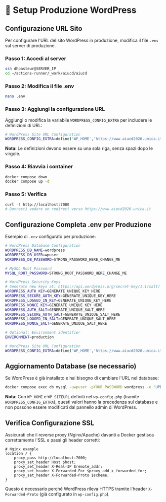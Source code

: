# 🚀 Setup Produzione WordPress

## Configurazione URL Sito

Per configurare l'URL del sito WordPress in produzione, modifica il file `.env` sul server di produzione.

### Passo 1: Accedi al server

```bash
ssh dhpasteur@SERVER_IP
cd ~/actions-runner/_work/aiucd/aiucd
```

### Passo 2: Modifica il file .env

```bash
nano .env
```

### Passo 3: Aggiungi la configurazione URL

Aggiungi o modifica la variabile `WORDPRESS_CONFIG_EXTRA` per includere le definizioni di URL:

```bash
# WordPress Site URL Configuration
WORDPRESS_CONFIG_EXTRA=define('WP_HOME','https://www.aiucd2026.unica.it');define('WP_SITEURL','https://www.aiucd2026.unica.it');
```

**Nota**: Le definizioni devono essere su una sola riga, senza spazi dopo le virgole.

### Passo 4: Riavvia i container

```bash
docker compose down
docker compose up -d
```

### Passo 5: Verifica

```bash
curl -I http://localhost:7000
# Dovresti vedere un redirect verso https://www.aiucd2026.unica.it
```

## Configurazione Completa .env per Produzione

Esempio di `.env` configurato per produzione:

```bash
# WordPress Database Configuration
WORDPRESS_DB_NAME=wordpress
WORDPRESS_DB_USER=wpuser
WORDPRESS_DB_PASSWORD=STRONG_PASSWORD_HERE_CHANGE_ME

# MySQL Root Password
MYSQL_ROOT_PASSWORD=STRONG_ROOT_PASSWORD_HERE_CHANGE_ME

# WordPress Security Keys
# Generate new keys at: https://api.wordpress.org/secret-key/1.1/salt/
WORDPRESS_AUTH_KEY=GENERATE_UNIQUE_KEY_HERE
WORDPRESS_SECURE_AUTH_KEY=GENERATE_UNIQUE_KEY_HERE
WORDPRESS_LOGGED_IN_KEY=GENERATE_UNIQUE_KEY_HERE
WORDPRESS_NONCE_KEY=GENERATE_UNIQUE_KEY_HERE
WORDPRESS_AUTH_SALT=GENERATE_UNIQUE_SALT_HERE
WORDPRESS_SECURE_AUTH_SALT=GENERATE_UNIQUE_SALT_HERE
WORDPRESS_LOGGED_IN_SALT=GENERATE_UNIQUE_SALT_HERE
WORDPRESS_NONCE_SALT=GENERATE_UNIQUE_SALT_HERE

# Optional: Environment identifier
ENVIRONMENT=production

# WordPress Site URL Configuration
WORDPRESS_CONFIG_EXTRA=define('WP_HOME','https://www.aiucd2026.unica.it');define('WP_SITEURL','https://www.aiucd2026.unica.it');
```

## Aggiornamento Database (se necessario)

Se WordPress è già installato e hai bisogno di cambiare l'URL nel database:

```bash
docker compose exec db mysql -uwpuser -pYOUR_PASSWORD wordpress -e "UPDATE wp_options SET option_value = 'https://www.aiucd2026.unica.it' WHERE option_name IN ('siteurl', 'home');"
```

**Nota**: Con `WP_HOME` e `WP_SITEURL` definiti nel `wp-config.php` (tramite `WORDPRESS_CONFIG_EXTRA`), questi valori hanno la precedenza sul database e non possono essere modificati dal pannello admin di WordPress.

## Verifica Configurazione SSL

Assicurati che il reverse proxy (Nginx/Apache) davanti a Docker gestisca correttamente l'SSL e passi gli header corretti:

```nginx
# Nginx example
location / {
    proxy_pass http://localhost:7000;
    proxy_set_header Host $host;
    proxy_set_header X-Real-IP $remote_addr;
    proxy_set_header X-Forwarded-For $proxy_add_x_forwarded_for;
    proxy_set_header X-Forwarded-Proto $scheme;
}
```

Questo è necessario perché WordPress rileva HTTPS tramite l'header `X-Forwarded-Proto` (già configurato in `wp-config.php`).
